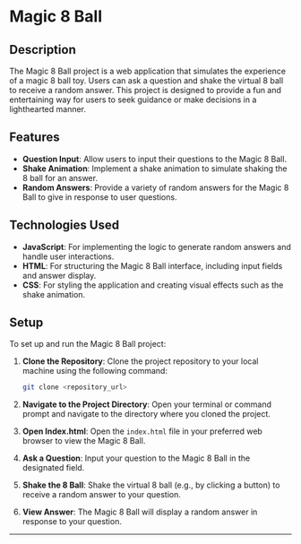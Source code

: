 # Magic 8 Ball

## Description

The Magic 8 Ball project is a web application that simulates the experience of a magic 8 ball toy. Users can ask a question and shake the virtual 8 ball to receive a random answer. This project is designed to provide a fun and entertaining way for users to seek guidance or make decisions in a lighthearted manner.

## Features

- **Question Input**: Allow users to input their questions to the Magic 8 Ball.
- **Shake Animation**: Implement a shake animation to simulate shaking the 8 ball for an answer.
- **Random Answers**: Provide a variety of random answers for the Magic 8 Ball to give in response to user questions.

## Technologies Used

- **JavaScript**: For implementing the logic to generate random answers and handle user interactions.
- **HTML**: For structuring the Magic 8 Ball interface, including input fields and answer display.
- **CSS**: For styling the application and creating visual effects such as the shake animation.

## Setup

To set up and run the Magic 8 Ball project:

1. **Clone the Repository**: Clone the project repository to your local machine using the following command:

   ```bash
   git clone <repository_url>
   ```

2. **Navigate to the Project Directory**: Open your terminal or command prompt and navigate to the directory where you cloned the project.

3. **Open Index.html**: Open the `index.html` file in your preferred web browser to view the Magic 8 Ball.

4. **Ask a Question**: Input your question to the Magic 8 Ball in the designated field.

5. **Shake the 8 Ball**: Shake the virtual 8 ball (e.g., by clicking a button) to receive a random answer to your question.

6. **View Answer**: The Magic 8 Ball will display a random answer in response to your question.

---